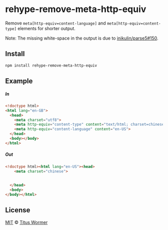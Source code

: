 <!--This file is generated by `build-packages.js`-->

# rehype-remove-meta-http-equiv

Remove `meta[http-equiv=content-language]` and
`meta[http-equiv=content-type]` elements for shorter
output.

Note: The missing white-space in the output is due to
[inikulin/parse5#150](https://github.com/inikulin/parse5/issues/150).

## Install

```sh
npm install rehype-remove-meta-http-equiv
```

## Example

##### In

```html
<!doctype html>
<html lang="en-GB">
  <head>
    <meta charset="utf8">
    <meta http-equiv="content-type" content="text/html; charset=chinese">
    <meta http-equiv="content-language" content="en-US">
  </head>
  <body></body>
</html>
```

##### Out

```html
<!doctype html><html lang="en-US"><head>
    <meta charset="chinese">
    
    
  </head>
  <body>
</body></html>
```

## License

[MIT](https://github.com/rehypejs/rehype-minify/blob/master/license) © [Titus Wormer](http://wooorm.com)
